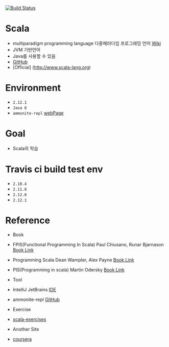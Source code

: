 [![Build Status](https://travis-ci.org/loustler/scala.svg)](https://travis-ci.org/loustler/scala)


# Scala
 - multiparadigm programming language 다중패러다임 프로그래밍 언어 [Wiki](https://ko.wikipedia.org/wiki/다중_패러다임_프로그래밍_언어)
 - JVM 기반언어
 - Java를 사용할 수 있음
 - [GitHub](https://github.com/scala/scala)
 - [Official] (http://www.scala-lang.org)

# Environment
 - `2.12.1`
 - `Java 8`
 - `ammonite-repl` [webPage](http://www.lihaoyi.com/Ammonite/)
 
# Goal
 - Scala의 학습
 
# Travis ci build test env
 - `2.10.4`
 - `2.11.8`
 - `2.12.0`
 - `2.12.1`
 
# Reference
 - Book
  - FPIS(Functional Programming In Scala) Paul Chiusano, Runar Bjarnason [Book Link](http://www.kyobobook.co.kr/product/detailViewKor.laf?ejkGb=KOR&mallGb=KOR&barcode=9791185890180&orderClick=LAG&Kc=)
  - Programming Scala Dean Wampler, Alex Payne [Book Link](http://www.kyobobook.co.kr/product/detailViewKor.laf?ejkGb=KOR&mallGb=KOR&barcode=9788968482755&orderClick=LAG&Kc=)
  - PIS(Programming in scala) Martin Odersky [Book Link](http://www.kyobobook.co.kr/product/detailViewKor.laf?ejkGb=KOR&mallGb=KOR&barcode=9788960776357&orderClick=LAG&Kc=)

 - Tool
  - IntelliJ JetBrains [IDE](https://www.jetbrains.com/idea/)
  - ammonite-repl [GitHub](https://github.com/lihaoyi/Ammonite)
  
 - Exercise
  - [scala-exercises](https://www.scala-exercises.org)
  
 - Another Site
  - [coursera](https://www.coursera.org/learn/progfun1)

